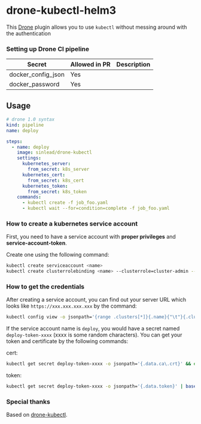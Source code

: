 # drone-kubectl-helm3
This [Drone](https://drone.io/) plugin allows you to use `kubectl` without messing around with the authentication



### Setting up Drone CI pipeline

| Secret | Allowed in PR | Description | 
|---|---|---|
| docker_config_json | Yes |  |
| docker_password | Yes |  |


## Usage

```yaml
# drone 1.0 syntax
kind: pipeline
name: deploy

steps:
  - name: deploy
    image: sinlead/drone-kubectl
    settings:
      kubernetes_server:
        from_secret: k8s_server
      kubernetes_cert:
        from_secret: k8s_cert
      kubernetes_token:
        from_secret: k8s_token
    commands:
      - kubectl create -f job_foo.yaml
      - kubectl wait --for=condition=complete -f job_foo.yaml

```

### How to create a kubernetes service account

First, you need to have a service account with **proper privileges** and **service-account-token**.

Create one using the following command:
```bash
kubectl create serviceaccount <name>
kubectl create clusterrolebinding <name> --clusterrole=cluster-admin --serviceaccount=default:<name>
```

### How to get the credentials

After creating a service account, you can find out your server URL which looks like `https://xxx.xxx.xxx.xxx` by the command:
```bash
kubectl config view -o jsonpath='{range .clusters[*]}{.name}{"\t"}{.cluster.server}{"\n"}{end}'
```

If the service account name is `deploy`, you would have a secret named `deploy-token-xxxx` (xxxx is some random characters).
You can get your token and certificate by the following commands:

cert:
```bash
kubectl get secret deploy-token-xxxx -o jsonpath='{.data.ca\.crt}' && echo
```
token:
```bash
kubectl get secret deploy-token-xxxx -o jsonpath='{.data.token}' | base64 --decode && echo
```

### Special thanks

Based on [drone-kubectl](https://github.com/sinlead/drone-kubectl).
